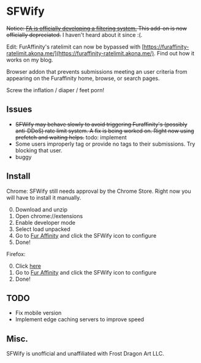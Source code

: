 SFWify
======
~~Notice: [FA is officially developing a filtering system.](https://furaffinity.net/journal/9761295) This add-on is now officially depreciated.~~ I haven't heard about it since :(.

Edit: FurAffinity's ratelimit can now be bypassed with [https://furaffinity-ratelimit.akona.me/](https://furaffinity-ratelimit.akona.me/). Find out how it works on my blog.

Browser addon that prevents submissions meeting an user criteria from appearing on the Furaffinity home, browse, or search pages.

Screw the inflation / diaper / feet porn!

Issues
------
-	~~SFWify may behave slowly to avoid triggering Furaffinity's (possibly anti-DDoS) rate limit system. A fix is being worked on. Right now using prefetch and waiting helps.~~ todo: implement
-	Some users improperly tag or provide no tags to their submissions. Try blocking that user.
-	buggy

Install
-------
Chrome:
SFWify still needs approval by the Chrome Store. Right now you will have to install it manually.

0.	Download and unzip
1.	Open chrome://extensions
2.	Enable developer mode
3.	Select load unpacked
4.  Go to [Fur Affinity](https://www.furaffinity.net/) and click the SFWify icon to configure
5.	Done!

Firefox:

0.	Click [here](https://addons.mozilla.org/en-US/firefox/addon/sfwify/)
1.  Go to [Fur Affinity](https://www.furaffinity.net/) and click the SFWify icon to configure
2.  Done!

TODO
----
- Fix mobile version
-	Implement edge caching servers to improve speed

Misc.
-----
SFWify is unofficial and unaffiliated with Frost Dragon Art LLC.
